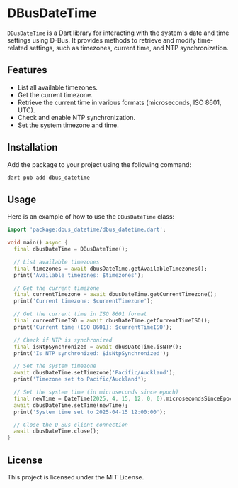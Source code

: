 # DBusDateTime

`DBusDateTime` is a Dart library for interacting with the system's date and time settings using D-Bus. It provides methods to retrieve and modify time-related settings, such as timezones, current time, and NTP synchronization.

## Features

- List all available timezones.
- Get the current timezone.
- Retrieve the current time in various formats (microseconds, ISO 8601, UTC).
- Check and enable NTP synchronization.
- Set the system timezone and time.

## Installation

Add the package to your project using the following command:

```bash
dart pub add dbus_datetime
```

## Usage

Here is an example of how to use the `DBusDateTime` class:

```dart
import 'package:dbus_datetime/dbus_datetime.dart';

void main() async {
  final dbusDateTime = DBusDateTime();

  // List available timezones
  final timezones = await dbusDateTime.getAvailableTimezones();
  print('Available timezones: $timezones');

  // Get the current timezone
  final currentTimezone = await dbusDateTime.getCurrentTimezone();
  print('Current timezone: $currentTimezone');

  // Get the current time in ISO 8601 format
  final currentTimeISO = await dbusDateTime.getCurrentTimeISO();
  print('Current time (ISO 8601): $currentTimeISO');

  // Check if NTP is synchronized
  final isNtpSynchronized = await dbusDateTime.isNTP();
  print('Is NTP synchronized: $isNtpSynchronized');

  // Set the system timezone
  await dbusDateTime.setTimezone('Pacific/Auckland');
  print('Timezone set to Pacific/Auckland');

  // Set the system time (in microseconds since epoch)
  final newTime = DateTime(2025, 4, 15, 12, 0, 0).microsecondsSinceEpoch;
  await dbusDateTime.setTime(newTime);
  print('System time set to 2025-04-15 12:00:00');

  // Close the D-Bus client connection
  await dbusDateTime.close();
}
```

## License

This project is licensed under the MIT License.
